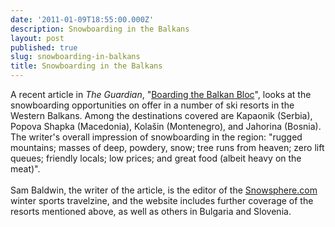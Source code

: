 ```yaml
---
date: '2011-01-09T18:55:00.000Z'
description: Snowboarding in the Balkans
layout: post
published: true
slug: snowboarding-in-balkans
title: Snowboarding in the Balkans
---
```


A recent article in <i>The Guardian</i>, "<a href="http://www.guardian.co.uk/travel/2011/jan/04/balkans-skiing-snowboarding-resorts">Boarding the Balkan Bloc</a>", looks at the snowboarding opportunities on offer in a number of ski resorts in the Western Balkans. Among the destinations covered are Kapaonik (Serbia), Popova Shapka (Macedonia), Kolašin (Montenegro), and Jahorina (Bosnia). The writer's overall impression of snowboarding in the region: "rugged mountains; masses of deep, powdery, snow; tree runs from heaven; zero lift queues; friendly locals; low prices; and great food (albeit heavy on the meat)".<br />
<br />
Sam Baldwin, the writer of the article, is the editor of the <a href="http://www.snowsphere.com">Snowsphere.com</a> winter sports travelzine, and the website includes further coverage of the resorts mentioned above, as well as others in Bulgaria and Slovenia.